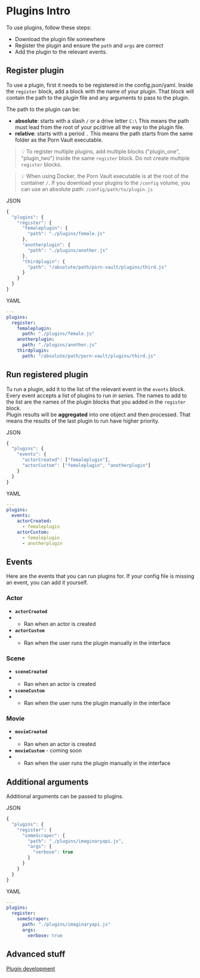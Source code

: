 # Plugins Intro

To use plugins, follow these steps:

- Download the plugin file somewhere
- Register the plugin and ensure the `path` and `args` are correct
- Add the plugin to the relevant events.

## Register plugin

To use a plugin, first it needs to be registered in the config.json/yaml.
Inside the `register` block, add a block with the name of your plugin. That block will contain the path
to the plugin file and any arguments to pass to the plugin.

The path to the plugin can be:

- **absolute**: starts with a slash `/` or a drive letter `C:\` This means the path must lead from the root of your pc/drive all the way to the plugin file.
- **relative**: starts with a period `.` This means the path starts from the same folder as the Porn Vault executable.

> 💡 To register multiple plugins, add multiple blocks ("plugin_one", "plugin_two") inside the same `register` block. Do not create multiple
> `register` blocks.

> 💡 When using Docker, the Porn Vault executable is at the root of the container `/`. If you download your plugins
> to the `/config` volume, you can use an absolute path: `/config/path/to/plugin.js`

JSON

```javascript
{
  "plugins": {
    "register": {
      "femaleplugin": {
        "path": "./plugins/female.js"
      },
      "anotherplugin": {
        "path": "./plugins/another.js"
      },
      "thirdplugin": {
        "path": "/absolute/path/porn-vault/plugins/third.js"
      }
    }
  }
}
```

YAML

```yaml
---
plugins:
  register:
    femaleplugin:
      path: "./plugins/female.js"
    anotherplugin:
      path: "./plugins/another.js"
    thirdplugin:
      path: "/absolute/path/porn-vault/plugins/third.js"
```

## Run registered plugin

Tu run a plugin, add it to the list of the relevant event in the `events` block.  
Every event accepts a list of plugins to run _in series_. The names to add to the list are
the names of the plugin blocks that you added in the `register` block.  
Plugin results will be **aggregated** into one object and then processed.
That means the results of the last plugin to run have higher priority.

JSON

```javascript
{
  "plugins": {
    "events": {
      "actorCreated": ["femaleplugin"],
      "actorCustom": ["femaleplugin", "anotherplugin"]
    }
  }
}
```

YAML

```yaml
---
plugins:
  events:
    actorCreated:
      - femaleplugin
    actorCustom:
      - femaleplugin
      - anotherplugin
```

## Events

Here are the events that you can run plugins for. If your config file is missing an event, you can add it yourself.

### Actor

- **`actorCreated`**
- - Ran when an actor is created
- **`actorCustom`**
- - Ran when the user runs the plugin manually in the interface

### Scene

- **`sceneCreated`**
- - Ran when an actor is created
- **`sceneCustom`**
- - Ran when the user runs the plugin manually in the interface

### Movie

- **`movieCreated`**
- - Ran when an actor is created
- **`movieCustom`** - coming soon
- - Ran when the user runs the plugin manually in the interface

## Additional arguments

Additional arguments can be passed to plugins.

JSON

```javascript
{
  "plugins": {
    "register": {
      "someScraper": {
        "path": "./plugins/imaginaryapi.js",
        "args": {
          "verbose": true
        }
      }
    }
  }
}
```

YAML

```yaml
---
plugins:
  register:
    someScraper:
      path: "./plugins/imaginaryapi.js"
      args:
        verbose: true
```

## Advanced stuff

[Plugin development](/guides/development/plugin-development)
